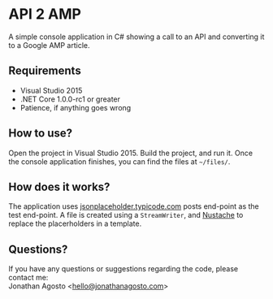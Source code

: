 # API 2 AMP

A simple console application in C# showing a call to an API and converting it to a Google AMP article.

## Requirements

- Visual Studio 2015
- .NET Core	1.0.0-rc1 or greater
- Patience, if anything goes wrong

## How to use?

Open the project in Visual Studio 2015. Build the project, and run it. Once the console application finishes, you can find the files at `~/files/`.

## How does it works?

The application uses [jsonplaceholder.typicode.com](http://jsonplaceholder.typicode.com/) posts end-point as the test end-point. A file is created using a `StreamWriter`, and [Nustache](https://github.com/jdiamond/Nustache) to replace the placerholders in a template.

## Questions?

If you have any questions or suggestions regarding the code, please contact me:  
Jonathan Agosto <[hello@jonathanagosto.com](mailto:hello@jonathanagosto.com)>
